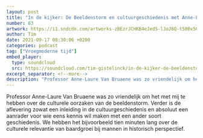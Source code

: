 ```yaml
---
layout: post
title: "In de kijker: De Beeldenstorm en cultuurgeschiedenis met Anne-Laure Van Bruaene"
number: 83
artwork: https://i1.sndcdn.com/artworks-zBEzrJCHKB4eJedS-lJoJ6Q-t500x500.jpg
author: Tim
date: 2021-09-17 08:30:06 +0200
categories: podcast
tag: ["Vroegmoderne tijd"]
embed_player:
  type: soundcloud
  src: https://soundcloud.com/tim-gistelinck/in-de-kijker-de-beeldenstorm-en-cultuurgeschiedenis-met-anne-laure-van-bruaene
excerpt_separator: <!--more-->
description: "Professor Anne-Laure Van Bruaene was zo vriendelijk om het met mij te hebben over de culturele oorzaken van de beeldenstorm."
---
```

Professor Anne-Laure Van Bruaene was zo vriendelijk om het met mij te hebben over de culturele oorzaken van de beeldenstorm. Verder is de aflevering zowat een inleiding in de cultuurgeschiedenis en absoluut een aanrader voor wie eens kennis wil maken met een ander soort geschiedenis. We hebben het bijvoorbeeld tien minuten lang over de culturele relevantie van baardgroei bij mannen in historisch perspectief.